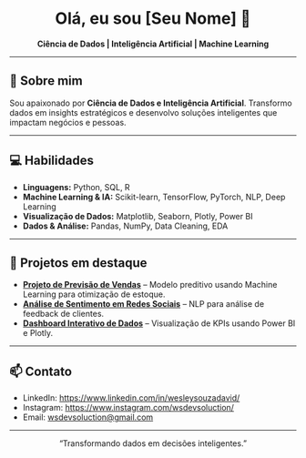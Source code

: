 <h1 align="center">Olá, eu sou [Seu Nome] 👋</h1>
<p align="center">
  <strong>Ciência de Dados | Inteligência Artificial | Machine Learning</strong>
</p>

---

## 🚀 Sobre mim
Sou apaixonado por **Ciência de Dados e Inteligência Artificial**. Transformo dados em insights estratégicos e desenvolvo soluções inteligentes que impactam negócios e pessoas.  

---

## 💻 Habilidades
- **Linguagens:** Python, SQL, R  
- **Machine Learning & IA:** Scikit-learn, TensorFlow, PyTorch, NLP, Deep Learning  
- **Visualização de Dados:** Matplotlib, Seaborn, Plotly, Power BI  
- **Dados & Análise:** Pandas, NumPy, Data Cleaning, EDA  

---

## 📂 Projetos em destaque
- **[Projeto de Previsão de Vendas](link)** – Modelo preditivo usando Machine Learning para otimização de estoque.  
- **[Análise de Sentimento em Redes Sociais](link)** – NLP para análise de feedback de clientes.  
- **[Dashboard Interativo de Dados](link)** – Visualização de KPIs usando Power BI e Plotly.  

---

## 📫 Contato
- LinkedIn: https://www.linkedin.com/in/wesleysouzadavid/
- Instagram: https://www.instagram.com/wsdevsoluction/
- Email: wsdevsoluction@gmail.com  

---

<p align="center">“Transformando dados em decisões inteligentes.”</p>
